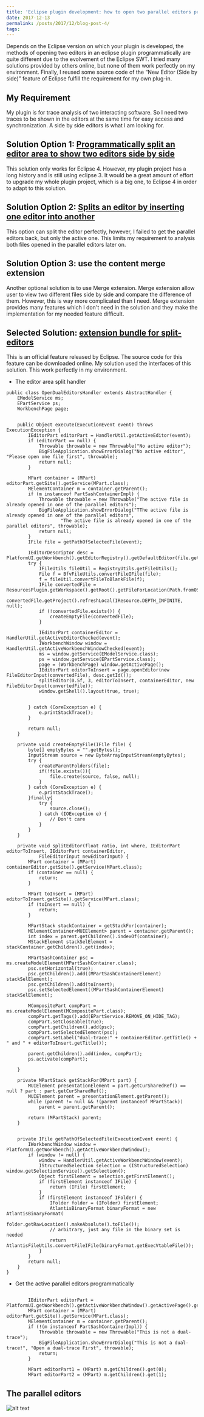 ```yaml
---
title: 'Eclipse plugin development: how to open two parallel editors programmatically'
date: 2017-12-13
permalink: /posts/2017/12/blog-post-4/
tags:
---
```


Depends on the Eclipse version on which your plugin is developed, the methods of opening two editors in an eclipse plugin programmatically are quite different due to the evolvement of the Eclipse SWT. I tried many solutions provided by others online, but none of them work perfectly on my environment. Finally, I reused some source code of the “New Editor (Side by side)” feature of Eclipse fulfill the requirement for my own plug-in.


My Requirement
------
My plugin is for trace analysis of two interacting software. So I need two traces to be shown in the editors at the same time for easy access and synchronization. A side by side editors is what I am looking for.

Solution Option 1: <a href="https://dzone.com/articles/programmatically-split-editor-">Programmatically split an editor area to show two editors side by side</a>
------
This solution only works for Eclipse 4. However, my plugin project has a long history and is still using eclipse 3. It would be a great amount of effort to upgrade my whole plugin project, which is a big one, to Eclipse 4 in order to adapt to this solution.

Solution Option 2: <a href="https://stackoverflow.com/questions/35182408/open-split-screen-editor">Splits an editor by inserting one editor into another</a>
------
This option can split the editor perfectly, however, I failed to get the parallel editors back, but only the active one. This limits my requirement to analysis both files opened in the parallel editors later on.

Solution Option 3: use the content merge extension
------
Another optional solution is to use Merge extension. Merge extension allow user to view two different files side by side and compare the difference of them. However, this is way more complicated than I need. Merge extension provides many features which I don't need in the solution and they make the implementation for my needed feature difficult.

Selected Solution: <a href="https://bugs.eclipse.org/bugs/attachment.cgi?id=214947&action=edit">extension bundle for split-editors</a>
------
This is an official feature released by Eclipse. The source code for this feature can be downloaded online. My solution used the interfaces of this solution. This work perfectly in my environment. 

* The editor area split handler

```
public class OpenDualEditorsHandler extends AbstractHandler {
	EModelService ms;
	EPartService ps;
	WorkbenchPage page;

	  
    public Object execute(ExecutionEvent event) throws ExecutionException {
		IEditorPart editorPart = HandlerUtil.getActiveEditor(event);
		if (editorPart == null) {
			Throwable throwable = new Throwable("No active editor");
			BigFileApplication.showErrorDialog("No active editor", "Please open one file first", throwable);
			return null;
		}

		MPart container = (MPart) editorPart.getSite().getService(MPart.class);
		MElementContainer m = container.getParent();
		if (m instanceof PartSashContainerImpl) {
			Throwable throwable = new Throwable("The active file is already opened in one of the parallel editors");
			BigFileApplication.showErrorDialog("TThe active file is already opened in one of the parallel editors",
					"The active file is already opened in one of the parallel editors", throwable);
			return null;
		}
		IFile file = getPathOfSelectedFile(event);

		IEditorDescriptor desc = PlatformUI.getWorkbench().getEditorRegistry().getDefaultEditor(file.getName());
		try {
			IFileUtils fileUtil = RegistryUtils.getFileUtils();
			File f = BfvFileUtils.convertFileIFile(file);
			f = fileUtil.convertFileToBlankFile(f);
			IFile convertedFile = ResourcesPlugin.getWorkspace().getRoot().getFileForLocation(Path.fromOSString(f.getAbsolutePath()));
			convertedFile.getProject().refreshLocal(IResource.DEPTH_INFINITE, null);
			if (!convertedFile.exists()) {
				createEmptyFile(convertedFile);
			}

			IEditorPart containerEditor = HandlerUtil.getActiveEditorChecked(event);
			IWorkbenchWindow window = HandlerUtil.getActiveWorkbenchWindowChecked(event);
			ms = window.getService(EModelService.class);
			ps = window.getService(EPartService.class);
			page = (WorkbenchPage) window.getActivePage();
			IEditorPart editorToInsert = page.openEditor(new FileEditorInput(convertedFile), desc.getId());
			splitEditor(0.5f, 3, editorToInsert, containerEditor, new FileEditorInput(convertedFile));
			window.getShell().layout(true, true);
			

		} catch (CoreException e) {
			e.printStackTrace();
		}

		return null;
	}

    private void createEmptyFile(IFile file) {
		byte[] emptyBytes = "".getBytes();
		InputStream source = new ByteArrayInputStream(emptyBytes);
		try {
			createParentFolders(file);
			if(!file.exists()){
				file.create(source, false, null);
			}
		} catch (CoreException e) {
			e.printStackTrace();
		}finally{
			try {
				source.close();
			} catch (IOException e) {
				// Don't care
			}
		}
	}

	private void splitEditor(float ratio, int where, IEditorPart editorToInsert, IEditorPart containerEditor,
			FileEditorInput newEditorInput) {
		MPart container = (MPart) containerEditor.getSite().getService(MPart.class);
		if (container == null) {
			return;
		}

		MPart toInsert = (MPart) editorToInsert.getSite().getService(MPart.class);
		if (toInsert == null) {
			return;
		}

		MPartStack stackContainer = getStackFor(container);
		MElementContainer<MUIElement> parent = container.getParent();
		int index = parent.getChildren().indexOf(container);
		MStackElement stackSelElement = stackContainer.getChildren().get(index);

		MPartSashContainer psc = ms.createModelElement(MPartSashContainer.class);
		psc.setHorizontal(true);
		psc.getChildren().add((MPartSashContainerElement) stackSelElement);
		psc.getChildren().add(toInsert);
		psc.setSelectedElement((MPartSashContainerElement) stackSelElement);

		MCompositePart compPart = ms.createModelElement(MCompositePart.class);
		compPart.getTags().add(EPartService.REMOVE_ON_HIDE_TAG);
		compPart.setCloseable(true);
		compPart.getChildren().add(psc);
		compPart.setSelectedElement(psc);
		compPart.setLabel("dual-trace:" + containerEditor.getTitle() + " and " + editorToInsert.getTitle());

		parent.getChildren().add(index, compPart);
		ps.activate(compPart);

	}

	private MPartStack getStackFor(MPart part) {
		MUIElement presentationElement = part.getCurSharedRef() == null ? part : part.getCurSharedRef();
		MUIElement parent = presentationElement.getParent();
		while (parent != null && !(parent instanceof MPartStack))
			parent = parent.getParent();

		return (MPartStack) parent;
	}


	private IFile getPathOfSelectedFile(ExecutionEvent event) {
		IWorkbenchWindow window = PlatformUI.getWorkbench().getActiveWorkbenchWindow();
		if (window != null) {
			window = HandlerUtil.getActiveWorkbenchWindow(event);
			IStructuredSelection selection = (IStructuredSelection) window.getSelectionService().getSelection();
			Object firstElement = selection.getFirstElement();
			if (firstElement instanceof IFile) {
				return (IFile) firstElement;
			}
			if (firstElement instanceof IFolder) {
				IFolder folder = (IFolder) firstElement;
				AtlantisBinaryFormat binaryFormat = new AtlantisBinaryFormat(
						folder.getRawLocation().makeAbsolute().toFile());
				// arbitrary, just any file in the binary set is needed
				return AtlantisFileUtils.convertFileIFile(binaryFormat.getExecVtableFile());
			}
		}
		return null;
	}
}
```

* Get the active parallel editors programmatically

```

        IEditorPart editorPart = PlatformUI.getWorkbench().getActiveWorkbenchWindow().getActivePage().getActiveEditor();
		MPart container = (MPart) editorPart.getSite().getService(MPart.class);
		MElementContainer m = container.getParent();
		if (!(m instanceof PartSashContainerImpl)) {
			Throwable throwable = new Throwable("This is not a dual-trace");
			BigFileApplication.showErrorDialog("This is not a dual-trace!", "Open a dual-trace First", throwable);
			return;
		}

		MPart editorPart1 = (MPart) m.getChildren().get(0);
		MPart editorPart2 = (MPart) m.getChildren().get(1);

```


The parallel editors
------
![alt text](https://norahuang.github.io/images/post4.png)
